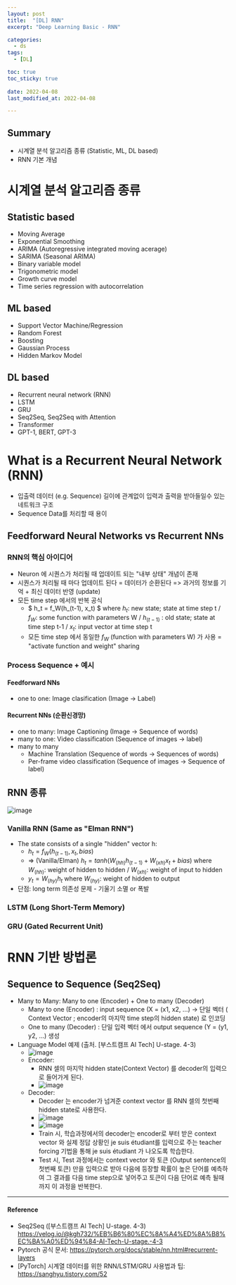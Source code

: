 ```yaml
---
layout: post
title:  "[DL] RNN"
excerpt: "Deep Learning Basic - RNN"

categories:
  - ds
tags:
  - [DL]

toc: true
toc_sticky: true
 
date: 2022-04-08
last_modified_at: 2022-04-08

---
```


## Summary 
* 시계열 분석 알고리즘 종류 (Statistic, ML, DL based)
* RNN 기본 개념

# 시계열 분석 알고리즘 종류
## Statistic based
* Moving Average
* Exponential Smoothing
* ARIMA (Autoregressive integrated moving acerage)
* SARIMA (Seasonal ARIMA)
* Binary variable model
* Trigonometric model
* Growth curve model
* Time series regression with autocorrelation

## ML based
* Support Vector Machine/Regression
* Random Forest
* Boosting
* Gaussian Process
* Hidden Markov Model

## DL based
* Recurrent neural network (RNN)
* LSTM
* GRU
* Seq2Seq, Seq2Seq with Attention
* Transformer
* GPT-1, BERT, GPT-3

# What is a Recurrent Neural Network (RNN)
* 입출력 데이터 (e.g. Sequence) 길이에 관계없이 입력과 출력을 받아들일수 있는 네트워크 구조
* Sequence Data를 처리할 때 용이

## Feedforward Neural Networks vs Recurrent NNs 
### RNN의 핵심 아이디어
* Neuron 에 시퀀스가 처리될 때 업데이트 되는 "내부 상태" 개념이 존재
* 시퀀스가 처리될 때 마다 업데이트 된다 = 데이터가 순환된다 => 과거의 정보를 기억 + 최신 데이터 반영 (update)
* 모든 time step 에서의 반복 공식
    * $ h_t = f_W(h_(t-1), x_t) $  where $h_t$: new state; state at time step t / $f_W$: some function with parameters W / $h_(t-1)$ : old state; state at time step t-1 / $x_t$: input vector at time step t
    * 모든 time step 에서 동일한 $f_W$ (function with parameters W) 가 사용 =  "activate function and weight" sharing

### Process Sequence + 예시
#### Feedforward NNs
* one to one: Image clasification (Image -> Label)

#### Recurrent NNs (순환신경망)
* one to many: Image Captioning (Image -> Sequence of words)
* many to one: Video classification (Sequence of images -> label)
* many to many
    * Machine Translation (Sequence of words -> Sequences of words)
    * Per-frame video classification (Sequence of images -> Sequence of label) 

## RNN 종류
![image](https://user-images.githubusercontent.com/98376833/162374683-9ceef1af-2156-447b-b013-858019d16ec4.png)

### Vanilla RNN (Same as "Elman RNN")
* The state consists of a single "hidden" vector h:
    * $h_t = f_W(h_(t-1), x_t, bias)$
    * => (Vanilla/Elman) $h_t = tanh(W_(hh) h_(t-1) + W_(xh) x_t + bias)$ where $W_(hh)$: weight of hidden to hidden / $W_(xh)$: weight of input to hidden
    * $y_t = W_(hy) h_t$ where $W_(hy)$: weight of hidden to output
* 단점: long term 의존성 문제 - 기울기 소멸 or 폭발

### LSTM (Long Short-Term Memory) 

### GRU (Gated Recurrent Unit)



# RNN 기반 방법론
## Sequence to Sequence (Seq2Seq)
* Many to Many: Many to one (Encoder) + One to many (Decoder)
    * Many to one (Encoder) : input sequence (X = (x1, x2, ...) -> 단일 벡터 ( Context Vector ; encoder의 마지막 time step의 hidden state) 로 인코딩
    * One to many (Decoder) : 단일 입력 벡터 에서 output sequence (Y = (y1, y2, ...) 생성
* Language Model 예제 (출처. [부스트캠프 AI Tech] U-stage. 4-3)
    * ![image](https://user-images.githubusercontent.com/98376833/162370771-ebad80d2-a4b0-4c40-ae0d-70de99926d55.png)
    * Encoder: 
        * RNN 셀의 마지막 hidden state(Context Vector) 를 decoder의 입력으로 들어가게 된다.
        * ![image](https://user-images.githubusercontent.com/98376833/162372338-994382c2-9042-42bc-9588-5b4057fcc430.png) 
    * Decoder: 
        * Decoder 는 encoder가 넘겨준 context vector 를 RNN 셀의 첫번째 hidden state로 사용한다. 
        * ![image](https://user-images.githubusercontent.com/98376833/162372466-fddc9bbe-cf2c-49d4-9d61-18d32394cb08.png)
        * ![image](https://user-images.githubusercontent.com/98376833/162372580-80a91140-aa32-45d9-b6c2-5802780a8bd8.png)
        * Train 시, 학습과정에서의 decoder는 encoder로 부터 받은 context vector 와 실제 정답 상황인 <sos> je suis étudiant를 입력으로 주는 teacher forcing 기법을 통해 je suis étudiant <eos> 가 나오도록 학습한다.
        * Test 시, Test 과정에서는 context vector 와 <sos> 토큰 (Output sentence의 첫번째 토큰) 만을 입력으로 받아 다음에 등장할 확률이 높은 단어를 예측하여 그 결과를 다음 time step으로 넣어주고 <eos> 토큰이 다음 단어로 예측 될때까지 이 과정을 반복한다.
        
  
---

#### Reference
* Seq2Seq ([부스트캠프 AI Tech] U-stage. 4-3) https://velog.io/@kgh732/%EB%B6%80%EC%8A%A4%ED%8A%B8%EC%BA%A0%ED%94%84-AI-Tech-U-stage.-4-3
* Pytorch 공식 문서: https://pytorch.org/docs/stable/nn.html#recurrent-layers
* [PyTorch] 시계열 데이터를 위한 RNN/LSTM/GRU 사용법과 팁: https://sanghyu.tistory.com/52
